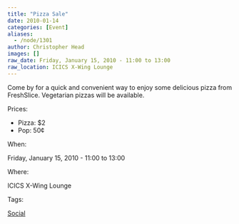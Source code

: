 ```yaml
---
title: "Pizza Sale"
date: 2010-01-14
categories: [Event]
aliases:
  - /node/1301
author: Christopher Head
images: []
raw_date: Friday, January 15, 2010 - 11:00 to 13:00
raw_location: ICICS X-Wing Lounge
---
```


Come by for a quick and convenient way to enjoy some delicious pizza from FreshSlice. Vegetarian pizzas will be available.

Prices:

*   Pizza: $2
*   Pop: 50¢

When: 

Friday, January 15, 2010 - 11:00 to 13:00

Where: 

ICICS X-Wing Lounge

Tags: 

[Social](/social)
